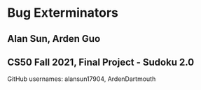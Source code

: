 # Bug Exterminators 
## Alan Sun, Arden Guo
## CS50 Fall 2021, Final Project - Sudoku 2.0

GitHub usernames: alansun17904, ArdenDartmouth

